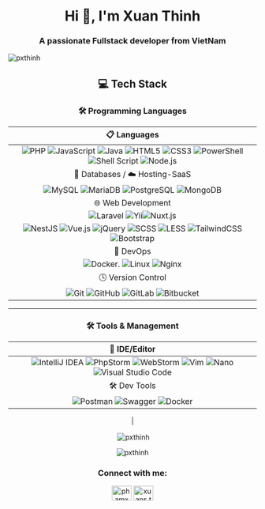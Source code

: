 <h1 align="center">Hi 👋, I'm Xuan Thinh</h1>
<h3 align="center">A passionate Fullstack developer from VietNam</h3>

<p align="left"> <img src="https://komarev.com/ghpvc/?username=pxthinh&label=Profile%20views&color=0e75b6&style=flat" alt="pxthinh" /> </p>

<div align="center"> 
   <h2> 💻 Tech Stack </h2>
</div>

<div align="center">
<h3>🛠️ Programming Languages</h3>
    <p></p>

|                                                                                                                                                                                                                                                                                                                                                                                                                                                                                                                                                                                                                                                                                                                                                                                                           📋 Languages                                                                                                                                                                                                                                                                                                                                                                                                                                                                                                                                                                                                                                                                                                                                                                                                           |
|:--------------------------------------------------------------------------------------------------------------------------------------------------------------------------------------------------------------------------------------------------------------------------------------------------------------------------------------------------------------------------------------------------------------------------------------------------------------------------------------------------------------------------------------------------------------------------------------------------------------------------------------------------------------------------------------------------------------------------------------------------------------------------------------------------------------------------------------------------------------------------------------------------------------------------------------------------------------------------------------------------------------------------------------------------------------------------------------------------------------------------------------------------------------------------------------------------------------------------------------------------------------------------------------------------------------------------------------------------------------------------------------------------------------------------------------------------------------------------------------------------------------------------------------------------------------------------------------------------------------------------------:|
|                                                                                                                                                                                                                                                                                                                                                  ![PHP](https://img.shields.io/badge/php-%23777BB4.svg?style=for-the-badge&logo=php&logoColor=white) ![JavaScript](https://img.shields.io/badge/javascript-%23323330.svg?style=for-the-badge&logo=javascript&logoColor=%23F7DF1E) ![Java](https://img.shields.io/badge/Java-ED8B00?style=for-the-badge&logo=openjdk&logoColor=white) ![HTML5](https://img.shields.io/badge/html5-%23E34F26.svg?style=for-the-badge&logo=html5&logoColor=white) ![CSS3](https://img.shields.io/badge/css3-%231572B6.svg?style=for-the-badge&logo=css3&logoColor=white) ![PowerShell](https://img.shields.io/badge/PowerShell-%235391FE.svg?style=for-the-badge&logo=powershell&logoColor=white) ![Shell Script](https://img.shields.io/badge/shell_script-6b6b6b.svg?style=for-the-badge&logo=gnu-bash&logoColor=white) ![Node.js](https://img.shields.io/badge/node.js-339933?style=for-the-badge&logo=nodedotjs&logoColor=white)                                                                                                                                                                                                                                                                                                                                                 |
|                                                                                                                                                                                                                                                                                                                                                                                                                                                                                                                                                                                                                                                                                                                                                                                                  💾 Databases / ☁️ Hosting-SaaS                                                                                                                                                                                                                                                                                                                                                                                                                                                                                                                                                                                                                                                                                                                                                                                                  |
|                                                                                                                                                                                                                                                                                                                                                                                                                                                                            ![MySQL](https://img.shields.io/badge/mysql-%2300f.svg?style=for-the-badge&logo=mysql&logoColor=white) ![MariaDB](https://img.shields.io/badge/MariaDB-%2300358A.svg?style=for-the-badge&logo=MariaDB&logoColor=white) ![PostgreSQL](https://img.shields.io/badge/PostgreSQL-316192?style=for-the-badge&logo=postgresql&logoColor=white) ![MongoDB](https://img.shields.io/badge/MongoDB-4EA94B?style=for-the-badge&logo=mongodb&logoColor=white)                                                                                                                                                                                                                                                                                                                                                                                                                                                                         |
|                                                                                                                                                                                                                                                                                                                                                                                                                                                                                                                                                                                                                                                                                                                                                                                                        🌐 Web Development                                                                                                                                                                                                                                                                                                                                                                                                                                                                                                                                                                                                                                                                                                                                                                                                        |
|                                                                                                                                     ![Laravel](https://img.shields.io/badge/laravel-%23FF2D20.svg?style=for-the-badge&logo=laravel&logoColor=white) ![Yii](https://img.shields.io/badge/yii-4dc3ff.svg?style=for-the-badge&logo=yiiframework&logoColor=white)![Nuxt.js](https://img.shields.io/badge/nuxt.js-00DC82?style=for-the-badge&logo=nuxtdotjs&logoColor=white)
![NestJS](https://img.shields.io/badge/nestjs-%23E0234E.svg?style=for-the-badge&logo=nestjs&logoColor=white) ![Vue.js](https://img.shields.io/badge/vuejs-%234FC08D.svg?style=for-the-badge&logo=vue.js&logoColor=white) ![jQuery](https://img.shields.io/badge/jquery-%230769AD.svg?style=for-the-badge&logo=jquery&logoColor=white) ![SCSS](https://img.shields.io/badge/sass-%23CC6699.svg?style=for-the-badge&logo=sass&logoColor=white) ![LESS](https://img.shields.io/badge/less-%231D365D.svg?style=for-the-badge&logo=less&logoColor=white) ![TailwindCSS](https://img.shields.io/badge/tailwindcss-%2338B2AC.svg?style=for-the-badge&logo=tailwind-css&logoColor=white) ![Bootstrap](https://img.shields.io/badge/bootstrap-%23563D7C.svg?style=for-the-badge&logo=bootstrap&logoColor=white)                                                                                                                                      |
|                                                                                                                                                                                                                                                                                                                                                                                                                                                                                                                                                                                                                                                                                                                                                                                                            🔄 DevOps                                                                                                                                                                                                                                                                                                                                                                                                                                                                                                                                                                                                                                                                                                                                                                                                             |
| ![Docker](https://img.shields.io/badge/docker-%230db7ed.svg?style=for-the-badge&logo=docker&logoColor=white). ![Linux](https://img.shields.io/badge/linux-%23FCC624.svg?style=for-the-badge&logo=linux&logoColor=black) ![Nginx](https://img.shields.io/badge/nginx-%23009639.svg?style=for-the-badge&logo=nginx&logoColor=white) |
|                                                                                                                                                                                                                                                                                                                                                                                                                                                                                                                                                                                                                                                                                                                                                                                                        🕓 Version Control                                                                                                                                                                                                                                                                                                                                                                                                                                                                                                                                                                                                                                                                                                                                                                                                        |
|                                                                                                                                                                                                                                                                                                                                                                                                                                                                                                                                                                                              ![Git](https://img.shields.io/badge/git-%23F05033.svg?style=for-the-badge&logo=git&logoColor=white) ![GitHub](https://img.shields.io/badge/github-%23121011.svg?style=for-the-badge&logo=github&logoColor=white) ![GitLab](https://img.shields.io/badge/GitLab-330F63?style=for-the-badge&logo=gitlab&logoColor=white) ![Bitbucket](https://img.shields.io/badge/Bitbucket-0052CC?style=for-the-badge&logo=Bitbucket&logoColor=white)                                                                                                                                                                                                                                                                                                                                                                                                                                                                                                                                                                                               |

</div>

---

<div align="center">
<h3>🛠️ Tools & Management</h3>

|                                                                                                                                                                                                                                                                                                                                                                                                                                                                        📝 IDE/Editor                                                                                                                                                                                                                                                                                                                                                                                                                                                                         |
|:------------------------------------------------------------------------------------------------------------------------------------------------------------------------------------------------------------------------------------------------------------------------------------------------------------------------------------------------------------------------------------------------------------------------------------------------------------------------------------------------------------------------------------------------------------------------------------------------------------------------------------------------------------------------------------------------------------------------------------------------------------------------------------------------------------------------------------------------------------------------------------------------------------------------------------------------------------:|
|                                                                                   ![IntelliJ IDEA](https://img.shields.io/badge/IntelliJ%20IDEA-e60073?style=for-the-badge&logo=intellijidea&logoColor=white) ![PhpStorm](https://img.shields.io/badge/PhpStorm-7700b3?style=for-the-badge&logo=phpstorm&logoColor=white) ![WebStorm](https://img.shields.io/badge/WebStorm-007acc?style=for-the-badge&logo=webstorm&logoColor=white) ![Vim](https://img.shields.io/badge/Vim-019733?style=for-the-badge&logo=vim&logoColor=white) ![Nano](https://img.shields.io/badge/Nano-990099?style=for-the-badge&logo=gnu&logoColor=white) ![Visual Studio Code](https://img.shields.io/badge/Visual%20Studio%20Code-007ACC?style=for-the-badge&logo=visualstudiocode&logoColor=white)                                                                                   |
|                                                                                                                                                                                                                                                                                                                                                                                                                                                                        🛠️ Dev Tools                                                                                                                                                                                                                                                                                                                                                                                                                                                                         |
|                                                                                                                                      ![Postman](https://img.shields.io/badge/Postman-FF6C37?style=for-the-badge&logo=postman&logoColor=white) ![Swagger](https://img.shields.io/badge/-Swagger-%23Clojure?style=for-the-badge&logo=swagger&logoColor=white) ![Docker](https://img.shields.io/badge/docker-%230db7ed.svg?style=for-the-badge&logo=docker&logoColor=white)                                                                                                                                    
|                                                                                                                                                                                                                                                       
</div>

<div align="center"> 
   <p>&nbsp;<img align="center" src="https://github-readme-stats.vercel.app/api?username=pxthinh&show_icons=true&locale=en" alt="pxthinh" /></p>
   
   <p><img align="center" src="https://github-readme-streak-stats.herokuapp.com/?user=pxthinh&" alt="pxthinh" /></p>

   <div align="center">
      <h3>Connect with me:</h3>
   <p>
       <a href="https://linkedin.com/in/phamxuanthinh" target="blank"><img align="center" src="https://raw.githubusercontent.com/rahuldkjain/github-profile-readme-generator/master/src/images/icons/Social/linked-in-alt.svg" alt="phamxuanthinh" height="30" width="40" /></a>
   <a href="https://fb.com/xuans.thinhs" target="blank"><img align="center" src="https://raw.githubusercontent.com/rahuldkjain/github-profile-readme-generator/master/src/images/icons/Social/facebook.svg" alt="xuans.thinhs" height="30" width="40" /></a>
   </p>
   </div>
   
<div>
